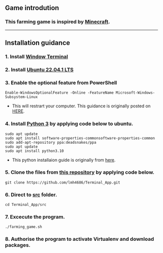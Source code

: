 ## Game introdution 
### This farming game is inspired by [Minecraft](http://minecraft.net/minecraft).
***
## Installation guidance
### 1. Install [Window Terminal](https://apps.microsoft.com/store/detail/windows-terminal/9N0DX20HK701?hl=en-au&gl=au)
### 2. Install [Ubuntu 22.04.1 LTS](https://apps.microsoft.com/store/detail/ubuntu-22041-lts/9PN20MSR04DW?hl=en-au&gl=au)
### 3. Enable the optional feature from PowerShell
```
Enable-WindowsOptionalFeature -Online -FeatureName Microsoft-Windows-Subsystem-Linux
```
 - This will restrart your computer.
This guidance is originally posted on [HERE](https://janelbrandon.medium.com/a-guide-for-using-wsl-for-development-d135670313a6).
<!-- ### 3. Install [Python 3.10](https://www.python.org/downloads/)
#### In your ubuntu, apply this code one by one to install Python: -->
### 4. Install [Python 3](https://www.python.org/downloads/) by applying code below to ubuntu.
```
sudo apt update
sudo apt install software-properties-commonsoftware-properties-common
sudo add-apt-repository ppa:deadsnakes/ppa
sudo apt update
sudo apt install python3.10
```
 - This python installaion guide is originally from [here](https://phoenixnap.com/kb/how-to-install-python-3-ubuntu).
### 5. Clone the files from [this repository](https://github.com/lmh4686/Terminal_App) by applying code below.
```
git clone https://github.com/lmh4686/Terminal_App.git
```
### 6. Direct to [src](src) folder.
```
cd Terminal_App/src
```
### 7. Excecute the program.
```
./farming_game.sh
```
### 8. Authorise the program to activate Virtualenv and download packages.


<!-- fruit farm: https://unsplash.com/photos/0zpoa3TacEo
grain farm:https://unsplash.com/photos/0zpoa3TacEo
house : https://unsplash.com/photos/Q27HmRKdHPQ
landing : 
 -->